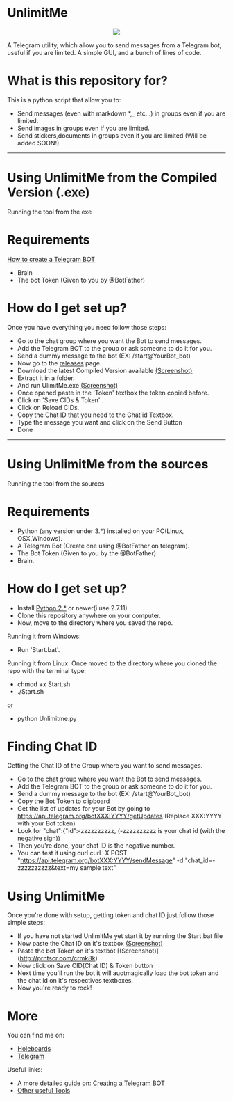# UnlimitMe #
<p align="center"><img src="http://image.prntscr.com/image/81904bce629e4e50ac7fefb3284e4dc6.png" /</p>


A Telegram utility, which allow you to send messages from a Telegram bot, useful if you are limited.
A simple GUI, and a bunch of lines of code.

# What is this repository for? #

This is a python script that allow you to:

* Send messages (even with markdown *,_ etc...) in groups even if you are limited.
* Send images in groups even if you are limited.
* Send stickers,documents in groups even if you are limited (Will be added SOON!).

***

# Using UnlimitMe from the Compiled Version (.exe) #

Running the tool from the exe

# Requirements #

[How to create a Telegram BOT](https://core.telegram.org/bots#3-how-do-i-create-a-bot)

* Brain
* The bot Token (Given to you by @BotFather) 

# How do I get set up? #

Once you have everything you need follow those steps:

* Go to the chat group where you want the Bot to send messages.
* Add the Telegram BOT to the group or ask someone to do it for you.
* Send a dummy message to the bot (EX: /start@YourBot_bot)
* Now go to the [releases](https://github.com/GooogIe/UnlimitMe/releases) page.
* Download the latest Compiled Version available [(Screenshot)](http://image.prntscr.com/image/d3295f0a408f4aedad4b839a8ae82b33.png)
* Extract it in a folder.
* And run UlimitMe.exe [(Screenshot)](http://image.prntscr.com/image/a289c83bdaee4e59b98117dd902b26e4.png)
* Once opened paste in the 'Token' textbox the token copied before.
* Click on 'Save CIDs & Token' .
* Click on Reload CIDs.
* Copy the Chat ID that you need to the Chat id Textbox.
* Type the message you want and click on the Send Button
* Done

***

# Using UnlimitMe from the sources #

Running the tool from the sources

# Requirements #

* Python (any version under 3.*) installed on your PC(Linux, OSX,Windows).
* A Telegram Bot (Create one using @BotFather on telegram).
* The Bot Token (Given to you by the @BotFather).
* Brain.

# How do I get set up? #

* Install [Python 2.*](https://www.python.org/download/releases/2.7/) or newer(i use 2.7.11)
* Clone this repository anywhere on your computer.
* Now, move to the directory where you saved the repo.

Running it from Windows:

* Run 'Start.bat'.

Running it from Linux:
Once moved to the directory where you cloned the repo with the terminal type:

* chmod +x Start.sh
* ./Start.sh

or

* python Unlimitme.py

# Finding Chat ID #

Getting the Chat ID of the Group where you want to send messages.

* Go to the chat group where you want the Bot to send messages.
* Add the Telegram BOT to the group or ask someone to do it for you.
* Send a dummy message to the bot (EX: /start@YourBot_bot)
* Copy the Bot Token to clipboard
* Get the list of updates for your Bot by going to https://api.telegram.org/botXXX:YYYY/getUpdates (Replace XXX:YYYY with your Bot token)
* Look for "chat":{"id":-zzzzzzzzzz,      (-zzzzzzzzzz is your chat id (with the negative sign))
* Then you're done, your chat ID is the negative number.
* You can test it using curl curl -X POST "https://api.telegram.org/botXXX:YYYY/sendMessage" -d "chat_id=-zzzzzzzzzz&text=my sample text"


# Using UnlimitMe #

Once you're done with setup, getting token and chat ID just follow those simple steps:

* If you have not started UnlimitMe yet start it by running the Start.bat file
* Now paste the Chat ID on it's textbox [(Screenshot)](http://prntscr.com/crmjwg)
* Paste the bot Token on it's textbot [(Screenshot)] (http://prntscr.com/crmk8k)
* Now click on Save CID(Chat ID) & Token button
* Next time you'll run the bot it will auotmagically load the bot token and the chat id on it's respectives textboxes.
* Now you're ready to rock!


# More #

You can find me on:

* [Holeboards](www.holeboards.eu)
* [Telegram](www.telegram.me/GooogIe)

Useful links:

* A more detailed guide on: [Creating a Telegram BOT](https://core.telegram.org/bots#3-how-do-i-create-a-bot)
* [Other useful Tools](http://neonn.ga/tgtools)
